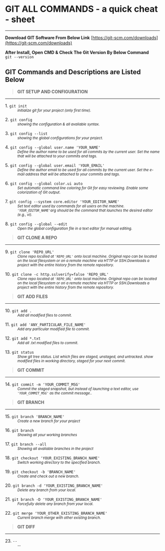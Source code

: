 # GIT ALL COMMANDS - a quick cheat - sheet
---
**Download GIT Software From Below Link**
[https://git-scm.com/downloads](https://git-scm.com/downloads)

**After Install, Open CMD & Check The Git Version By Below Command**  
`git --version`
## GIT Commands and Descriptions are Listed Below

> **GIT SETUP AND CONFIGURATION**
---

<dl>
  <dt>1. <code>git init</span></code></dt>
  <dd><small><i>initialize git for your project (only first time).</i></small></dd>
</dl>

<dl>
  <dt>2. <code>git config</span></code></dt>
  <dd><small><i>showing the configuration & all avaliable syntax.</i></small></dd>
</dl>

<dl>
  <dt>3. <code>git config --list</span></code></dt>
  <dd><small><i>showing the global configurations for your project.</i></small></dd>
</dl>

<dl>
  <dt>4. <code>git config --global user.name 'YOUR_NAME'</span></code></dt>
  <dd><small><i>Define the author name to be used for all commits by the current user. Set the name that will be attached to your commits and tags.</i></small></dd>
</dl>

<dl>
  <dt>5. <code>git config --global user.email 'YOUR_EMAIL'</span></code></dt>
  <dd><small><i>Define the author email to be used for all commits by the current user. Set the e-mail address that will be attached to your commits and tags.</i></small></dd>
</dl>

<dl>
  <dt>6. <code>git config --global color.ui auto</span></code></dt>
  <dd><small><i>Set automatic command line coloring for Git for easy reviewing. Enable some colorization of Git output.</i></small></dd>
</dl>

<dl>
  <dt>7. <code>git config --system core.editor 'YOUR_EDITOR_NAME'</span></code></dt>
  <dd><small><i>Set text editor used by commands for all users on the machine. <code>'YOUR_EDITOR_NAME'</code>arg should be the command that launches the desired editor (e.g., vi).</i></small></dd>
</dl>

<dl>
  <dt>8. <code>git config --global --edit</span></code></dt>
  <dd><small><i>Open the global configuration file in a text editor for manual editing.</i></small><dd>
</dl>

> **GIT CLONE A REPO**
---

<dl>
  <dt>9. <code>git clone 'REPO_URL'</span></code></dt>
  <dd><small><i>Clone repo located at <code>'REPO_URL'</code> onto local machine. Original repo can be
located on the local filesystem or on a remote machine via HTTP or SSH.Downloads a project with the entire history from the remote repository.</i></small><dd>
</dl>

<dl>
  <dt>10. <code>git clone -c http.sslverify=false 'REPO_URL'</span></code></dt>
  <dd><small><i>Clone repo located at <code>'REPO_URL'</code> onto local machine. Original repo can be
located on the local filesystem or on a remote machine via HTTP or SSH.Downloads a project with the entire history from the remote repository.</i></small><dd>
</dl>

> **GIT ADD FILES**
---

<dl>
  <dt>10. <code>git add .</span></code></dt>
  <dd><small><i>Add all modified files to commit.</i></small><dd>
</dl>

<dl>
  <dt>11. <code>git add 'ANY_PARTICULAR_FILE_NAME'</span></code></dt>
  <dd><small><i>Add any particular modified file to commit.</i></small><dd>
</dl>

<dl>
  <dt>12. <code>git add *.txt</span></code></dt>
  <dd><small><i>Add all .txt modified files to commit.</i></small><dd>
</dl>

<dl>
  <dt>13. <code>git status</span></code></dt>
  <dd><small><i>Show git tree status. List which files are staged, unstaged, and untracked. show modified files in working directory, staged for your next commit.</i></small><dd>
</dl>

> **GIT COMMIT**
---

<dl>
  <dt>14. <code>git commit -m 'YOUR_COMMIT_MSG'</span></code></dt>
  <dd><small><i>Commit the staged snapshot, but instead of launching
a text editor, use <code>'YOUR_COMMIT_MSG'</code> as the commit message..</i></small><dd>
</dl>

> **GIT BRANCH**
---

<dl>
  <dt>15. <code>git branch 'BRANCH_NAME'</span></code></dt>
  <dd><small><i>Create a new branch for your project</i></small><dd>
</dl>

<dl>
  <dt>16. <code>git branch</span></code></dt>
  <dd><small><i>Showing all your working branches</i></small><dd>
</dl>

<dl>
  <dt>17. <code>git branch --all</span></code></dt>
  <dd><small><i>Showing all avaliable branches in the project</i></small><dd>
</dl>

<dl>
  <dt>18. <code>git checkout 'YOUR_EXISTING_BRANCH_NAME'</span></code></dt>
  <dd><small><i>Switch working directory to the specified branch.</i></small><dd>
</dl>

<dl>
  <dt>19. <code>git checkout -b 'BRANCH_NAME'</span></code></dt>
  <dd><small><i>Create and check out a new branch.</i></small><dd>
</dl>

<dl>
  <dt>20. <code>git branch -d 'YOUR_EXISTING_BRANCH_NAME'</span></code></dt>
  <dd><small><i>Delete any branch from your local.</i></small><dd>
</dl>

<dl>
  <dt>21. <code>git branch -D 'YOUR_EXISTING_BRANCH_NAME'</span></code></dt>
  <dd><small><i>Forcefully delete any branch from your local.</i></small><dd>
</dl>

<dl>
  <dt>22. <code>git merge 'YOUR_OTHER_EXISTING_BRANCH_NAME'</span></code></dt>
  <dd><small><i>Current branch merge with other existing branch.</i></small><dd>
</dl>

> **GIT DIFF**
---

<dl>
  <dt>23. <code>--</span></code></dt>
  <dd><small><i>--</i></small><dd>
</dl>
